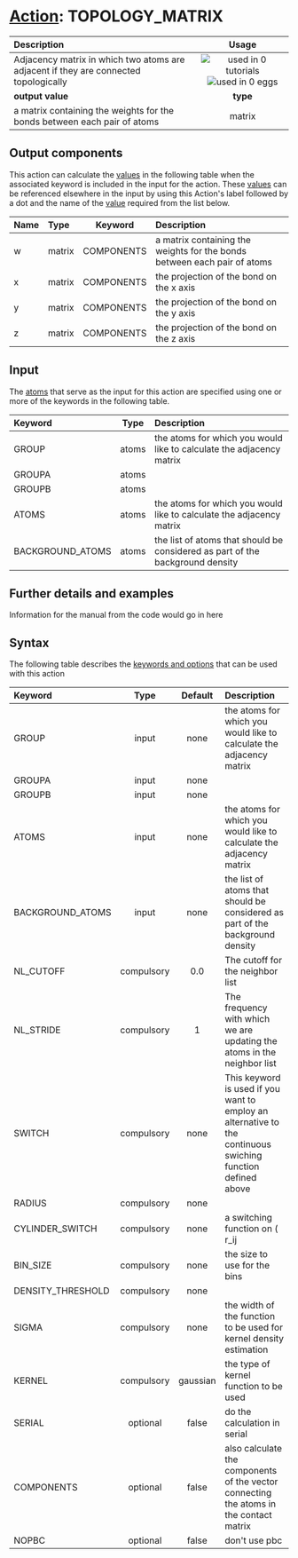 # [Action](actions.md): TOPOLOGY_MATRIX

| Description    | Usage |
|:--------|:--------:|
| Adjacency matrix in which two atoms are adjacent if they are connected topologically | ![used in 0 tutorials](https://img.shields.io/badge/tutorials-0-red.svg)![used in 0 eggs](https://img.shields.io/badge/nest-0-red.svg)|
 | **output value** | **type** |
| a matrix containing the weights for the bonds between each pair of atoms | matrix |

## Output components

This action can calculate the [values](pecifying_arguments.html) in the following table when the associated keyword is included in the input for the action. These [values](pecifying_arguments.html) can be referenced elsewhere in the input by using this Action's label followed by a dot and the name of the [value](pecifying_arguments.html) required from the list below.

| Name | Type | Keyword | Description |
|:-------|:-----|:----:|:-------|
| w | matrix | COMPONENTS | a matrix containing the weights for the bonds between each pair of atoms | 
| x | matrix | COMPONENTS | the projection of the bond on the x axis | 
| y | matrix | COMPONENTS | the projection of the bond on the y axis | 
| z | matrix | COMPONENTS | the projection of the bond on the z axis | 


## Input

The [atoms](specifying_atoms.html) that serve as the input for this action are specified using one or more of the keywords in the following table.

| Keyword |  Type | Description |
|:--------|:------:|:-----------|
| GROUP | atoms | the atoms for which you would like to calculate the adjacency matrix |
| GROUPA | atoms |  |
| GROUPB | atoms |  |
| ATOMS | atoms | the atoms for which you would like to calculate the adjacency matrix |
| BACKGROUND_ATOMS | atoms | the list of atoms that should be considered as part of the background density |


## Further details and examples 
Information for the manual from the code would go in here 
## Syntax 
The following table describes the [keywords and options](parsing.md) that can be used with this action 

| Keyword | Type | Default | Description |
|:-------|:----:|:-------:|:-----------|
| GROUP | input | none | the atoms for which you would like to calculate the adjacency matrix |
| GROUPA | input | none |  |
| GROUPB | input | none |  |
| ATOMS | input | none | the atoms for which you would like to calculate the adjacency matrix |
| BACKGROUND_ATOMS | input | none | the list of atoms that should be considered as part of the background density |
| NL_CUTOFF | compulsory | 0.0 |  The cutoff for the neighbor list |
| NL_STRIDE | compulsory | 1 |  The frequency with which we are updating the atoms in the neighbor list |
| SWITCH | compulsory | none | This keyword is used if you want to employ an alternative to the continuous swiching function defined above |
| RADIUS | compulsory | none |  |
| CYLINDER_SWITCH | compulsory | none | a switching function on ( r_ij  |
| BIN_SIZE | compulsory | none | the size to use for the bins |
| DENSITY_THRESHOLD | compulsory | none |  |
| SIGMA | compulsory | none | the width of the function to be used for kernel density estimation |
| KERNEL | compulsory | gaussian |  the type of kernel function to be used |
| SERIAL | optional | false |  do the calculation in serial |
| COMPONENTS | optional | false |  also calculate the components of the vector connecting the atoms in the contact matrix |
| NOPBC | optional | false |  don't use pbc |
